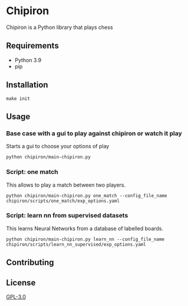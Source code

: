 # Chipiron

Chipiron is a Python library that plays chess


## Requirements

* Python 3.9
* pip

## Installation


```console
make init
```

## Usage

### Base case with a gui to play against chipiron or watch it play 
Starts a gui to choose your options of play
```console
python chipiron/main-chipiron.py 
```

### Script: one match
This allows to play a match between two players.
```console
python chipiron/main-chipiron.py one_match --config_file_name chipiron/scripts/one_match/exp_options.yaml
```

### Script: learn nn from supervised datasets 
This learns Neural Networks from a database of labelled boards.
```console
python chipiron/main-chipiron.py learn_nn --config_file_name chipiron/scripts/learn_nn_supervised/exp_options.yaml
```

## Contributing


## License
[GPL-3.0](https://choosealicense.com/licenses/gpl-3.0/)